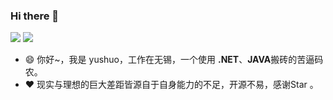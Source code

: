 <!--
 * @Author: your name
 * @Date: 2021-04-14 17:26:01
 * @LastEditTime: 2021-04-20 09:15:27
 * @LastEditors: Please set LastEditors
 * @Description: In User Settings Edit
 * @FilePath: \undefinedd:\360极速浏览器下载\duyanming-master\duyanming-master\README.md
-->
### Hi there 👋

<!--
**CoderMikeHe/CoderMIkeHe** is a ✨ _special_ ✨ repository because its `README.md` (this file) appears on your GitHub profile.

Here are some ideas to get you started:

- 🔭 I’m currently working on ...
- 🌱 I’m currently learning ...
- 👯 I’m looking to collaborate on ...
- 🤔 I’m looking for help with ...
- 💬 Ask me about ...
- 📫 How to reach me: ...
- 😄 Pronouns: ...
- ⚡ Fun fact: ...
-->
<p float="left">
  <img src="https://github-readme-stats.vercel.app/api?username=yushuo1990&show_icons=true&icon_color=CE1D2D&text_color=718096&bg_color=ffffff&count_private=true" />
  <img src="https://github-readme-stats.vercel.app/api/top-langs/?username=yushuo1990&layout=compact" /> 
</p>

- 😄 你好~，我是 yushuo，工作在无锡，一个使用 **.NET**、**JAVA**搬砖的苦逼码农。
- ♥️ 现实与理想的巨大差距皆源自于自身能力的不足，开源不易，感谢Star 。
